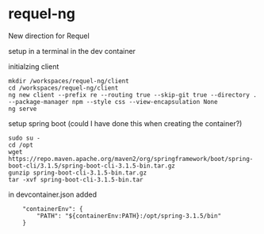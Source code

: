 # requel-ng
New direction for Requel

setup
in a terminal in the dev container

initialzing client
```
mkdir /workspaces/requel-ng/client
cd /workspaces/requel-ng/client
ng new client --prefix re --routing true --skip-git true --directory . --package-manager npm --style css --view-encapsulation None
ng serve
```

setup spring boot (could I have done this when creating the container?)
```
sudo su -
cd /opt
wget https://repo.maven.apache.org/maven2/org/springframework/boot/spring-boot-cli/3.1.5/spring-boot-cli-3.1.5-bin.tar.gz
gunzip spring-boot-cli-3.1.5-bin.tar.gz
tar -xvf spring-boot-cli-3.1.5-bin.tar
```

in devcontainer.json added
```
	"containerEnv": {
		"PATH": "${containerEnv:PATH}:/opt/spring-3.1.5/bin"
	}
```